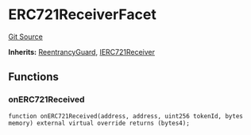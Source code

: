 # ERC721ReceiverFacet
[Git Source](https://github.com/KlimaDAO/klimadao-solidity/blob/d2235caa445c673ffcb1a4a1d8c97c8c3cba5198/src/infinity/facets/ERC721ReceiverFacet.sol)

**Inherits:**
[ReentrancyGuard](/src/infinity/ReentrancyGuard.sol/abstract.ReentrancyGuard.md), [IERC721Receiver](/src/infinity/interfaces/IERC721Receiver.sol/interface.IERC721Receiver.md)


## Functions
### onERC721Received


```solidity
function onERC721Received(address, address, uint256 tokenId, bytes memory) external virtual override returns (bytes4);
```

